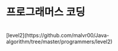 # 프로그래머스 코딩<br/>
<br/>
[level2](https://github.com/malvr00/Java-algorithm/tree/master/programmers/level2)
<br/>
